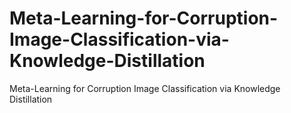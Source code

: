 # Meta-Learning-for-Corruption-Image-Classification-via-Knowledge-Distillation
Meta-Learning for Corruption Image Classification via Knowledge Distillation

